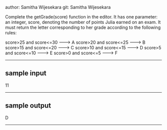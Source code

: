 author: Samitha Wijesekara
git: Samitha Wijesekara

Complete the getGrade(score) function in the editor. It has one parameter: 
an integer, score, denoting the number of points Julia earned on an exam. 
It must return the letter corresponding to her grade according to the following rules:

score>25 and score<=30 ---> A
score>20 and score<=25 ---> B
score>15 and score<=20 ---> C
score>10 and score<=15 ---> D
score>5  and score<=10 ---> E
score>0  and score<=5  ---> F

------------------
sample input
------------------
11

------------------
sample output
------------------
D

-----------------


